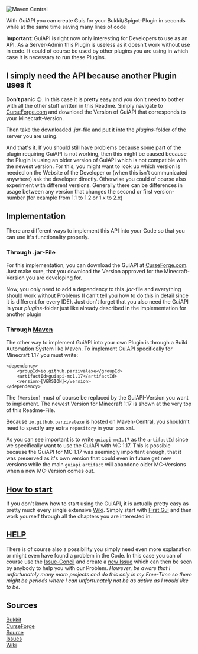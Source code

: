 ![Maven Central](https://img.shields.io/maven-central/v/io.github.parzivalexe/guiapi-mc1.17?label=MAVEN-CENTRAL%20%5BMC%20V1.17%5D&style=for-the-badge)

With GuiAPI you can create Guis for your Bukkit/Spigot-Plugin in seconds while at the same time saving many lines of code

**Important**: GuiAPI is right now only interesting for Developers to use as an API. As a Server-Admin this Plugin is useless as it doesn't work without use in code. It could of course be used by other plugins you are using in which case it is necessary to run these Plugins.


## I simply need the API because another Plugin uses it

**Don't panic** 😉. In this case it is pretty easy and you don't need to bother with all the other stuff written in this Readme.
Simply navigate to [CurseForge.com](https://www.curseforge.com/minecraft/bukkit-plugins/guiapi-by-birdcraft33/files) and download the Version of GuiAPI that corresponds to your Minecraft-Version.

Then take the downloaded *.jar*-file and put it into the *plugins*-folder of the server you are using.

And that's it. If you should still have problems because some part of the plugin requiring GuiAPI is not working, then this might be caused because the Plugin is using an older version of GuiAPI which is not compatible with the newest version. For this, you might want to look up which version is needed on the Website of the Developer or (when this isn't communicated anywhere) ask the developer directly. Otherwise you could of course also experiment with different versions. Generally there can be differences in usage between any version that changes the second or first version-number (for example from 1.1 to 1.2 or 1.x to 2.x)


## Implementation

There are different ways to implement this API into your Code so that you can use it's functionality properly.


### Through .jar-File

For this implementation, you can download the GuiAPI at [CurseForge.com](https://www.curseforge.com/minecraft/bukkit-plugins/guiapi-by-birdcraft33/files).
Just make sure, that you download the Version approved for the Minecraft-Version you are developing for.

Now, you only need to add a dependency to this *.jar*-file and everything should work without Problems (I can't tell you how to do this in detail since it is different for every IDE). Just don't forget that you also need the GuiAPI in your *plugins*-folder just like already described in the implementation for another plugin


### Through [Maven](https://central.sonatype.dev/artifact/io.github.parzivalexe/guiapi-mc1.17/2.0.0)

The other way to implement GuiAPI into your own Plugin is through a Build Automation System like Maven. To implement GuiAPI specifically for Minecraft 1.17 you must write: 

```
<dependency>
    <groupId>io.github.parzivalexe</groupId>
    <artifactId>guiapi-mc1.17</artifactId>
    <version>[VERSION]</version>
</dependency>
```

The `[Version]` must of course be replaced by the GuiAPI-Version you want to implement. The newest Version for Minecraft 1.17 is shown at the very top of this Readme-File.  

Because `io.github.parzivalexe` is hosted on Maven-Central, you shouldn't need to specify any extra `repository` in your `pom.xml`.  

As you can see important is to write `guiapi-mc1.17` as the `artifactId` since we specifically want to use the GuiAPI with MC 1.17. This is possible because the GuiAPI for MC 1.17 was seemingly important enough, that it was preserved as it's own version that could even in future get new versions while the main `guiapi` `artifact` will abandone older MC-Versions when a new MC-Version comes out.

## [How to start](https://github.com/ParzivalExe/guiapi/wiki)

If you don't know how to start using the GuiAPI, it is actually pretty easy as pretty much every single extensive [Wiki](https://github.com/ParzivalExe/guiapi/wiki). Simply start with [First Gui](https://github.com/ParzivalExe/guiapi/wiki/First-Gui) and then work yourself through all the chapters you are interested in.


## [HELP](https://github.com/ParzivalExe/guiapi/issues)

There is of course also a possibility you simply need even more explanation or might even have found a problem in the Code. In this case you can of course use the [Issue-Concil](https://github.com/ParzivalExe/guiapi/issues) and create a [new Issue](https://github.com/ParzivalExe/guiapi/issues/new) which can then be seen by anybody to help you with our Problem.
*However, be aware that I unfortunately many more projects and do this only in my Free-Time so there might be periods where I can unfortunately not be as active as I would like to be.*


## Sources

[Bukkit](https://dev.bukkit.org/projects/guiapi-by-birdcraft33)  
[CurseForge](https://www.curseforge.com/minecraft/bukkit-plugins/guiapi-by-birdcraft33/files)                    
[Source](https://github.com/ParzivalExe/guiapi)                    
[Issues](https://github.com/ParzivalExe/guiapi/issues)                     
[Wiki](https://github.com/ParzivalExe/guiapi/wiki)
